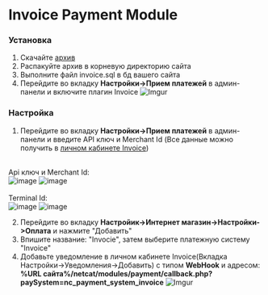 <h1>Invoice Payment Module</h1>

<h3>Установка</h3>

1. Скачайте [архив](https://github.com/Invoice-LLC/Invoice.Module.NetCat/archive/master.zip)
2. Распакуйте архив в корневую директорию сайта
3. Выполните файл invoice.sql в бд вашего сайта
5. Перейдите во вкладку **Настройки->Прием платежей** в админ-панели и включите плагин Invoice
![Imgur](https://imgur.com/PrYyjR0.png)

<h3>Настройка</h3>

1. Перейдите во вкладку **Настройки->Прием платежей** в админ-панели и введите API ключ и Merchant Id (Все данные можно получить в [личном кабинете Invoice](https://lk.invoice.su/))

<br>Api ключ и Merchant Id:<br>
![image](https://user-images.githubusercontent.com/91345275/196218699-a8f8c00e-7f28-451e-9750-cfa1f43f15d8.png)
![image](https://user-images.githubusercontent.com/91345275/196218722-9c6bb0ae-6e65-4bc4-89b2-d7cb22866865.png)<br>
<br>Terminal Id:<br>
![image](https://user-images.githubusercontent.com/91345275/196218998-b17ea8f1-3a59-434b-a854-4e8cd3392824.png)
![image](https://user-images.githubusercontent.com/91345275/196219014-45793474-6dfa-41e3-945d-fc669c916aca.png)<br>

2. Перейдите во вкладку **Настройик->Интернет магазин->Настройки->Оплата** и нажмите "Добавить"
3. Впишите название: "Invocie", затем выберите платежную систему "Invoice"
4. Добавьте уведомление в личном кабинете Invoice(Вкладка Настройки->Уведомления->Добавить)
      с типом **WebHook** и адресом: **%URL сайта%/netcat/modules/payment/callback.php?paySystem=nc_payment_system_invoice**
   ![Imgur](https://imgur.com/LZEozhf.png)
